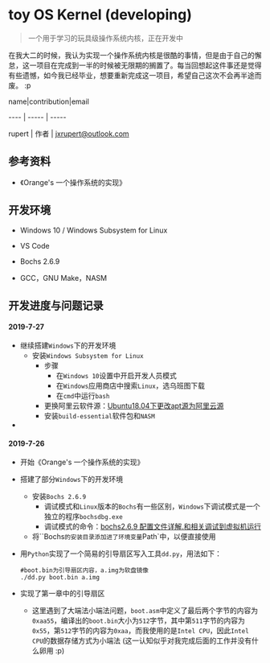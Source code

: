# toy OS Kernel (developing)

>  一个用于学习的玩具级操作系统内核，正在开发中

在我大二的时候，我认为实现一个操作系统内核是很酷的事情，但是由于自己的懈怠，这一项目在完成到一半的时候被无限期的搁置了。每当回想起这件事还是觉得有些遗憾，如今我已经毕业，想要重新完成这一项目，希望自己这次不会再半途而废。 :p



name|contribution|email

---- | ----- | -----

rupert | 作者 | jxrupert@outlook.com

## 参考资料

- 《Orange's 一个操作系统的实现》

## 开发环境

- Windows 10 / Windows Subsystem for Linux

- VS Code
- Bochs 2.6.9
- GCC，GNU Make，NASM

## 开发进度与问题记录

#### 2019-7-27

- 继续搭建`Windows`下的开发环境
  - 安装`Windows Subsystem for Linux`
    - 步骤
      - 在`Windows 10`设置中开启开发人员模式
      - 在`Windows`应用商店中搜索`Linux`，选乌班图下载
      - 在`cmd`中运行`bash`
    - 更换阿里云软件源：[Ubuntu18.04下更改apt源为阿里云源](https://blog.csdn.net/zhangjiahao14/article/details/80554616)
    - 安装`build-essential`软件包和`NASM`
- 

#### 2019-7-26

- 开始《Orange's 一个操作系统的实现》

- 搭建了部分`Windows`下的开发环境

  - 安装`Bochs 2.6.9`
    - 调试模式和`Linux`版本的`Bochs`有一些区别，`Windows`下调试模式是一个独立的程序`bochsdbg.exe`
    - 调试模式的命令：[bochs2.6.9 配置文件详解.和相关调试到虚拟机运行](https://blog.csdn.net/chprain/article/details/79328673)
  - 将``Bochs`的安装目录添加进了环境变量`Path`中，以便直接使用

- 用`Python`实现了一个简易的引导扇区写入工具`dd.py`，用法如下：

  ```shell
  #boot.bin为引导扇区内容，a.img为软盘镜像
  ./dd.py boot.bin a.img 
  ```

- 实现了第一章中的引导扇区

  - 这里遇到了大端法小端法问题，`boot.asm`中定义了最后两个字节的内容为`0xaa55`，编译出的`boot.bin`大小为`512`字节，其中第`511`字节的内容为`0x55`，第`512`字节的内容为`0xaa`，而我使用的是`Intel CPU`，因此`Intel CPU`的数据存储方式为小端法 (这一认知似乎对我完成后面的工作并没有什么卵用 :p)